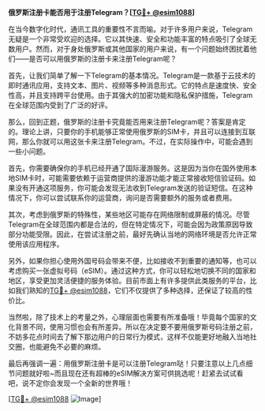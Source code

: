 **俄罗斯注册卡能否用于注册Telegram？[[TG💪+ @esim1088](https://t.me/s/esim1088)]**

在当今数字化时代，通讯工具的重要性不言而喻。对于许多用户来说，Telegram无疑是一个非常受欢迎的选择。它以其快速、安全和功能丰富的特点吸引了全球无数用户。然而，对于身处俄罗斯或其他国家的用户来说，有一个问题始终困扰着他们——是否可以用俄罗斯的注册卡来注册Telegram呢？

首先，让我们简单了解一下Telegram的基本情况。Telegram是一款基于云技术的即时通讯应用，支持文本、图片、视频等多种消息形式。它的特点是速度快、安全性高，并且支持跨平台使用。由于其强大的加密功能和隐私保护措施，Telegram在全球范围内受到了广泛的好评。

那么，回到正题，俄罗斯的注册卡究竟能否用来注册Telegram呢？答案是肯定的。理论上讲，只要你的手机能够正常使用俄罗斯的SIM卡，并且可以连接到互联网，那么你就可以用这张卡来注册Telegram。不过，在实际操作中，可能会遇到一些小问题。

首先，你需要确保你的手机已经开通了国际漫游服务。这是因为当你在国外使用本地SIM卡时，可能需要依赖于运营商提供的漫游功能才能正常接收短信验证码。如果没有开通这项服务，你可能会发现无法收到Telegram发送的验证短信。在这种情况下，你可以尝试联系你的运营商，询问是否需要额外的服务或者费用。

其次，考虑到俄罗斯的特殊性，某些地区可能存在网络限制或屏蔽的情况。尽管Telegram在全球范围内都是合法的，但在特定情况下，可能会因为政策原因导致部分功能受限。因此，在尝试注册之前，最好先确认当地的网络环境是否允许正常使用该应用程序。

另外，如果你担心使用外国号码会带来不便，比如接收不到重要的通知等，也可以考虑购买一张虚拟号码（eSIM）。通过这种方式，你可以轻松地切换不同的国家和地区，享受更加灵活便捷的服务体验。目前市面上有许多提供此类服务的平台，比如我们熟知的[TG💪+ @esim1088](https://t.me/s/esim1088)，它们不仅提供了多种选择，还保证了较高的性价比。

当然啦，除了技术上的考量之外，心理层面也需要有所准备哦！毕竟每个国家的文化背景不同，使用习惯也会有所差异。所以在决定要不要用俄罗斯号码注册之前，不妨多花点时间去了解下那边用户的日常行为模式，这样不仅能更好地融入当地社交圈，也能避免不必要的麻烦。

最后再强调一遍：用俄罗斯注册卡是可以注册Telegram哒！只要注意以上几点细节问题就好啦~而且现在还有超棒的eSIM解决方案可供挑选呢！赶紧去试试看吧，说不定你会发现一个全新的世界哦！

[[TG💪+ @esim1088](https://t.me/s/esim1088) ![Image](https://i.postimg.cc/4NQfJmqS/Snipaste-2025-05-13-00-14-12.png)]